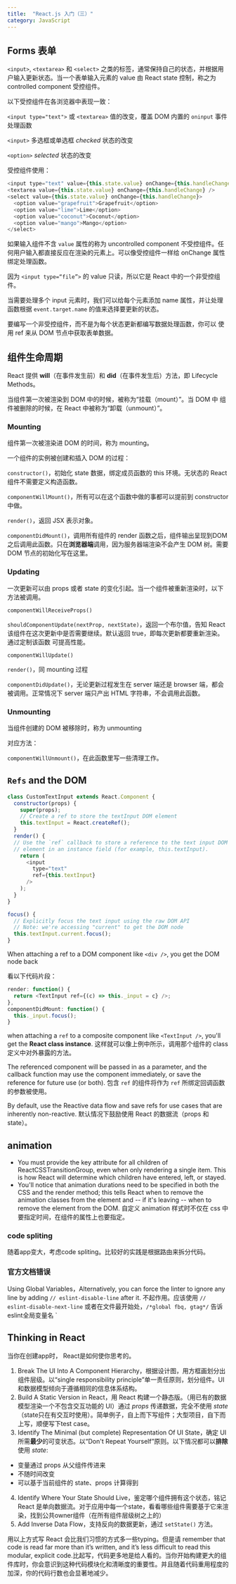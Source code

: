 ```yaml
---
title:  "React.js 入门（三）"
category: JavaScript
---
```

## Forms 表单

`<input>`, `<textarea>` 和 `<select>` 之类的标签，通常保持自己的状态，并根据用户输入更新状态。当一个表单输入元素的 value 由 React state 控制，称之为 controlled component 受控组件。

以下受控组件在各浏览器中表现一致：

`<input type="text">` 或 `<textarea>` 值的改变，覆盖 DOM 内置的 `oninput` 事件处理函数

`<input>` 多选框或单选框 _checked_ 状态的改变

`<option>` _selected_ 状态的改变

<!--more-->

受控组件使用：

```js
<input type="text" value={this.state.value} onChange={this.handleChange} />
<textarea value={this.state.value} onChange={this.handleChange} />
<select value={this.state.value} onChange={this.handleChange}>
  <option value="grapefruit">Grapefruit</option>
  <option value="lime">Lime</option>
  <option value="coconut">Coconut</option>
  <option value="mango">Mango</option>
</select>
```

如果输入组件不含 `value` 属性的称为 uncontrolled component 不受控组件。任何用户输入都直接反应在渲染的元素上。可以像受控组件一样给 onChange 属性绑定处理函数。

因为 `<input type=“file”>` 的 value 只读，所以它是 React 中的一个非受控组件。

当需要处理多个 input 元素时，我们可以给每个元素添加 name 属性，并让处理函数根据 `event.target.name` 的值来选择要更新的状态。

要编写一个非受控组件，而不是为每个状态更新都编写数据处理函数，你可以 使用 ref 来从 DOM 节点中获取表单数据。

## 组件生命周期

React 提供 **will**（在事件发生前）和 **did**（在事件发生后）方法，即 Lifecycle Methods。

当组件第一次被渲染到 DOM 中的时候，被称为“挂载（mount）”。当 DOM 中 组件被删除的时候，在 React 中被称为“卸载（unmount）”。

### Mounting

组件第一次被渲染进 DOM 的时间，称为 mounting。

一个组件的实例被创建和插入 DOM 的过程：

`constructor()`，初始化 state 数据，绑定成员函数的 this 环境。无状态的 React 组件不需要定义构造函数。

`componentWillMount()`，所有可以在这个函数中做的事都可以提前到 constructor 中做。

`render()`，返回 JSX 表示对象。

`componentDidMount()`，调用所有组件的 render 函数之后，组件输出呈现到DOM之后调用此函数。只在**浏览器端**调用，因为服务器端渲染不会产生 DOM 树。需要 DOM 节点的初始化写在这里。

### Updating

一次更新可以由 props 或者 state 的变化引起。当一个组件被重新渲染时，以下方法被调用。

`componentWillReceiveProps()`

`shouldComponentUpdate(nextProp, nextState)`，返回一个布尔值，告知 React 该组件在这次更新中是否需要继续。默认返回 true，即每次更新都要重新渲染。通过定制该函数 可提高性能。

`componentWillUpdate()`

`render()`，同 mounting 过程

`componentDidUpdate()`，无论更新过程发生在 server 端还是 browser 端，都会被调用。正常情况下 server 端只产出 HTML 字符串，不会调用此函数。

### Unmounting

当组件创建的 DOM 被移除时，称为 unmounting

对应方法：

`componentWillUnmount()`，在此函数里写一些清理工作。

## `Refs` and the DOM

```js
class CustomTextInput extends React.Component {
  constructor(props) {
    super(props);
    // Create a ref to store the textInput DOM element
    this.textInput = React.createRef();
  }
  render() {
  // Use the `ref` callback to store a reference to the text input DOM
  // element in an instance field (for example, this.textInput).
    return (
      <input
        type="text"
        ref={this.textInput}
      />
    );
  }
}

focus() {
  // Explicitly focus the text input using the raw DOM API
  // Note: we're accessing "current" to get the DOM node
  this.textInput.current.focus();
}
```

When attaching a ref to a DOM component like `<div />`, you get the DOM node back

看以下代码片段：

```js
render: function() {
  return <TextInput ref={(c) => this._input = c} />;
},
componentDidMount: function() {
  this._input.focus();
}
```

when attaching a `ref` to a composite component like `<TextInput />`, you'll get the **React class instance**. 这样就可以像上例中所示，调用那个组件的 class 定义中对外暴露的方法。

The referenced component will be passed in as a parameter, and the callback function may use the component immediately, or save the reference for future use (or both).
包含 `ref` 的组件将作为 `ref` 所绑定回调函数的参数被使用。

By default, use the Reactive data flow and save refs for use cases that are inherently non-reactive. 默认情况下鼓励使用 React 的数据流（props 和 state）。

## animation

+ You must provide the key attribute for all children of ReactCSSTransitionGroup, even when only rendering a single item. This is how React will determine which children have entered, left, or stayed.
+ You'll notice that animation durations need to be specified in both the CSS and the render method; this tells React when to remove the animation classes from the element and -- if it's leaving -- when to remove the element from the DOM. 自定义 animation 样式时不仅在 css 中要指定时间，在组件的属性上也要指定。

### code spliting

随着app变大，考虑code spliting。比较好的实践是根据路由来拆分代码。

### 官方文档错误

Using Global Variables，Alternatively, you can force the linter to ignore any line by adding  `// eslint-disable-line` after it.
不起作用。应该使用 `// eslint-disable-next-line`
或者在文件最开始处，`/*global fbq, gtag*/` 告诉eslint全局变量名
`

## Thinking in React

当你在创建app时， React是如何使你思考的。

1. Break The UI Into A Component Hierarchy，根据设计图，用方框画划分出组件层级。以“single responsibility principle”单一责任原则，划分组件。UI和数据模型倾向于遵循相同的信息体系结构。
2. Build A Static Version in React，用 React 构建一个静态版。（用已有的数据模型渲染一个不包含交互功能的 UI）通过 _props_ 传递数据，完全不使用 _state_（state只在有交互时使用）。简单例子，自上而下写组件；大型项目，自下而上写，顺便写下test case。
3. Identify The Minimal (but complete) Representation Of UI State，确定 UI 所需**最少**的可变状态。以“Don't Repeat Yourself”原则。以下情况都可以**排除**使用 _state_:

  + 变量通过 props 从父组件传进来
  + 不随时间改变
  + 可以基于当前组件的 state、props 计算得到

4. Identify Where Your State Should Live，鉴定哪个组件拥有这个状态，铭记 React 是单向数据流。对于应用中每一个state，看看哪些组件需要基于它来渲染，找到公共owner组件（在所有组件层级树之上的）
5. Add Inverse Data Flow，支持反向的数据更新，通过 `setState()` 方法。

用以上方式写 React 会比我们习惯的方式多一些typing。但是请 remember that code is read far more than it’s written, and it’s less difficult to read this modular, explicit code.比起写，代码更多地是给人看的。当你开始构建更大的组件库时，你会意识到这种代码模块化和清晰度的重要性。并且随着代码重用程度的加深，你的代码行数也会显著地减少。